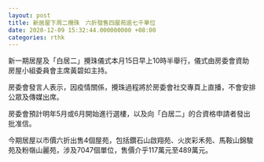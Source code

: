```yaml
---
layout: post
title: 新居屋下周二攪珠　六折發售四屋苑逾七千單位
date: 2020-12-09 15:32:44.000000000 +08:00
categories: rthk
---
```


新一期居屋及「白居二」攪珠儀式本月15日早上10時半舉行，儀式由房委會資助房屋小組委員會主席黃碧如主持。

房委會發言人表示，因疫情關係，攪珠過程將於房委會社交專頁上直播，不會安排公眾及傳媒出席。

房委會預計明年5月或6月開始進行選樓，以及向「白居二」的合資格申請者發出批准信。

今期居屋以市價六折出售4個屋苑，包括鑽石山啟翔苑、火炭彩禾苑、馬鞍山錦駿苑及粉嶺山麗苑，涉及7047個單位，售價介乎117萬元至489萬元。
